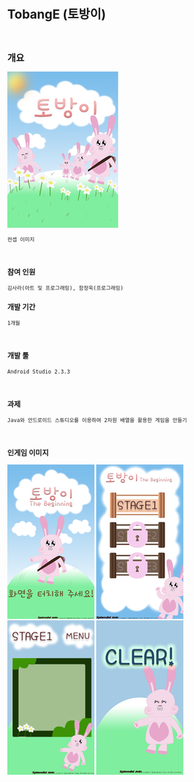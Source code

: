# TobangE (토방이)

</br>

## 개요
<img src="/Images/00.png" width=253 height=357></img></br>
```
컨셉 이미지
```

</br>

### 참여 인원
```
김사라(아트 및 프로그래밍), 함정욱(프로그래밍)
```

### 개발 기간
```
1개월
```

</br>

### 개발 툴
```
Android Studio 2.3.3
```

</br>

### 과제
```
Java와 안드로이드 스튜디오를 이용하여 2차원 배열을 활용한 게임을 만들기
```

</br>

### 인게임 이미지
<img src="/Images/01.png" width=199 height=353></img>
<img src="/Images/02.png" width=199 height=353></img>
<img src="/Images/03.png" width=199 height=353></img>
<img src="/Images/04.png" width=199 height=353></img>

</br></br>
